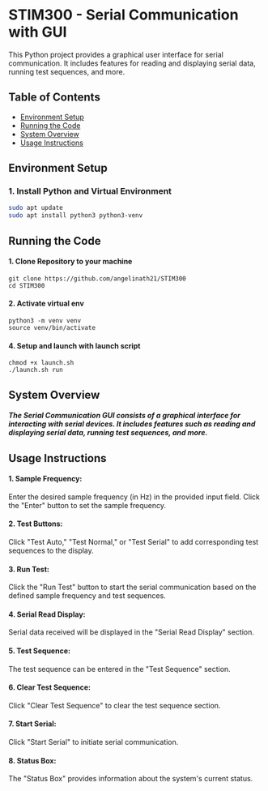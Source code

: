 # STIM300 - Serial Communication with GUI

This Python project provides a graphical user interface for serial communication. It includes features for reading and displaying serial data, running test sequences, and more.

## Table of Contents

- [Environment Setup](#environment-setup)
- [Running the Code](#running-the-code)
- [System Overview](#system-overview)
- [Usage Instructions](#usage-instructions)

## Environment Setup

### 1. Install Python and Virtual Environment

```bash
sudo apt update
sudo apt install python3 python3-venv
```

## Running the Code 

#### 1. Clone Repository to your machine

```
git clone https://github.com/angelinath21/STIM300
cd STIM300
```

#### 2. Activate virtual env

```
python3 -m venv venv
source venv/bin/activate
```

#### 4. Setup and launch with launch script

```
chmod +x launch.sh
./launch.sh run
```

## System Overview
##### The Serial Communication GUI consists of a graphical interface for interacting with serial devices. It includes features such as reading and displaying serial data, running test sequences, and more.

## Usage Instructions

#### 1. Sample Frequency:
Enter the desired sample frequency (in Hz) in the provided input field.
Click the "Enter" button to set the sample frequency.

#### 2. Test Buttons:
Click "Test Auto," "Test Normal," or "Test Serial" to add corresponding test sequences to the display.

#### 3. Run Test:
Click the "Run Test" button to start the serial communication based on the defined sample frequency and test sequences.

#### 4. Serial Read Display:
Serial data received will be displayed in the "Serial Read Display" section.

#### 5. Test Sequence:
The test sequence can be entered in the "Test Sequence" section.

#### 6. Clear Test Sequence:
Click "Clear Test Sequence" to clear the test sequence section.

#### 7. Start Serial:
Click "Start Serial" to initiate serial communication.

#### 8. Status Box:
The "Status Box" provides information about the system's current status.


